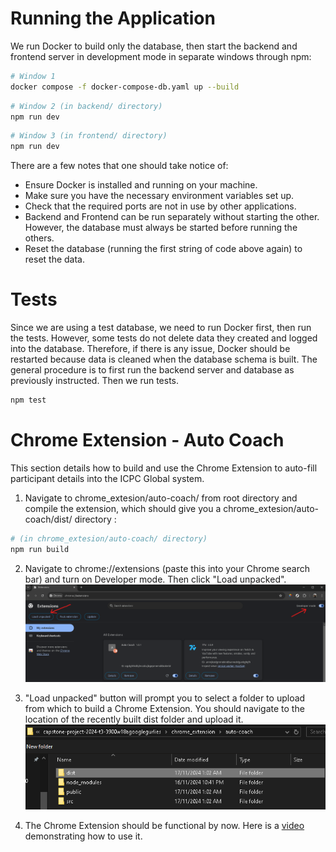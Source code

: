 # Running the Application
We run Docker to build only the database, then start the backend and frontend server in development mode in separate windows through npm:
```bash
# Window 1
docker compose -f docker-compose-db.yaml up --build
```

```bash
# Window 2 (in backend/ directory)
npm run dev
```

```bash
# Window 3 (in frontend/ directory)
npm run dev
```

There are a few notes that one should take notice of:
- Ensure Docker is installed and running on your machine.
- Make sure you have the necessary environment variables set up.
- Check that the required ports are not in use by other applications.
- Backend and Frontend can be run separately without starting the other. However, the database must always be started before running the others.
- Reset the database (running the first string of code above again) to reset the data.


# Tests
Since we are using a test database, we need to run Docker first, then run the tests. However, some tests do not delete data they created and logged into the database. Therefore, if there is any issue, Docker should be restarted because data is cleaned when the database schema is built. The general procedure is to first run the backend server and database as previously instructed. Then we run tests.

```bash
npm test
```

# Chrome Extension - Auto Coach
This section details how to build and use the Chrome Extension to auto-fill participant details into the ICPC Global system.

1. Navigate to chrome_extesion/auto-coach/ from root directory and compile the extension, which should give you a chrome_extesion/auto-coach/dist/ directory :
```bash
# (in chrome_extesion/auto-coach/ directory)
npm run build
```
2. Navigate to chrome://extensions (paste this into your Chrome search bar) and turn on Developer mode. Then click "Load unpacked".
![Chrome Extension](images/image-1.png)

3. "Load unpacked" button will prompt you to select a folder to upload from which to build a Chrome Extension. You should navigate to the location of the recently built dist folder and upload it.
![Loading dist/ folder](images/image-2.png)

4. The Chrome Extension should be functional by now. Here is a [video](https://drive.google.com/file/d/1xJ0_18Eu4yHZIVSpzBAizO9cungVHPIk/view?usp=sharing) demonstrating how to use it.